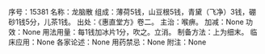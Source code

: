 序号：15381
名称：龙脑散
组成：薄荷5钱，山豆根5钱，青黛（飞净）3钱，硼砂1钱5分，儿茶1钱。
出处：《惠直堂方》卷二。
主治：喉痹。
加减：None
功效：None
用法用量：每1钱加冰片1分，吹之。立消。
制备方法：上为细末。
临床应用：None
各家论述：None
用药禁忌：None
附注：None
